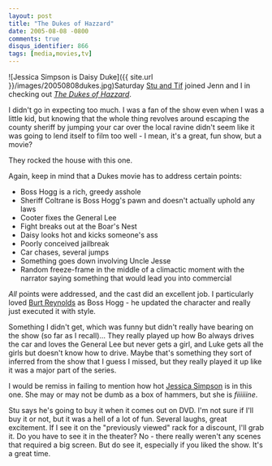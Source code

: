 ```yaml
---
layout: post
title: "The Dukes of Hazzard"
date: 2005-08-08 -0800
comments: true
disqus_identifier: 866
tags: [media,movies,tv]
---
```

![Jessica Simpson is Daisy
Duke]({{ site.url }}/images/20050808dukes.jpg)Saturday
[Stu and Tif](http://www.stuartthompson.net) joined Jenn and I in
checking out [*The Dukes of
Hazzard*](http://www.imdb.com/title/tt0377818/).

 I didn't go in expecting too much. I was a fan of the show even when I
was a little kid, but knowing that the whole thing revolves around
escaping the county sheriff by jumping your car over the local ravine
didn't seem like it was going to lend itself to film too well - I mean,
it's a great, fun show, but a movie?

 They rocked the house with this one.

 Again, keep in mind that a Dukes movie has to address certain points:

-   Boss Hogg is a rich, greedy asshole
-   Sheriff Coltrane is Boss Hogg's pawn and doesn't actually uphold any
    laws
-   Cooter fixes the General Lee
-   Fight breaks out at the Boar's Nest
-   Daisy looks hot and kicks someone's ass
-   Poorly conceived jailbreak
-   Car chases, several jumps
-   Something goes down involving Uncle Jesse
-   Random freeze-frame in the middle of a climactic moment with the
    narrator saying something that would lead you into commercial


 *All* points were addressed, and the cast did an excellent job. I
particularly loved [Burt Reynolds](http://www.imdb.com/name/nm0000608/)
as Boss Hogg - he updated the character and really just executed it with
style.

 Something I didn't get, which was funny but didn't really have bearing
on the show (so far as I recall)... They really played up how Bo always
drives the car and loves the General Lee but never gets a girl, and Luke
gets all the girls but doesn't know how to drive. Maybe that's something
they sort of inferred from the show that I guess I missed, but they
really played it up like it was a major part of the series.

 I would be remiss in failing to mention how hot [Jessica
Simpson](http://www.imdb.com/name/nm0005433/) is in this one. She may or
may not be dumb as a box of hammers, but she is *fiiiiiine*.

 Stu says he's going to buy it when it comes out on DVD. I'm not sure if
I'll buy it or not, but it was a hell of a lot of fun. Several laughs,
great excitement. If I see it on the "previously viewed" rack for a
discount, I'll grab it. Do you have to see it in the theater? No - there
really weren't any scenes that required a big screen. But do see it,
especially if you liked the show. It's a great time.
